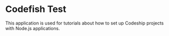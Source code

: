 Codefish Test 
======================

This application is used for tutorials about how to set up Codeship projects with Node.js applications.
